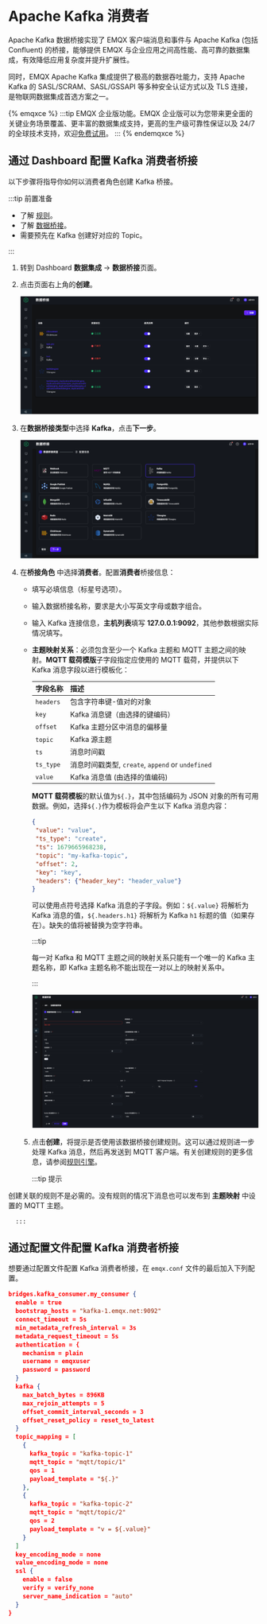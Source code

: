 # Apache Kafka 消费者

Apache Kafka 数据桥接实现了 EMQX 客户端消息和事件与 Apache Kafka (包括 Confluent) 的桥接，能够提供 EMQX 与企业应用之间高性能、高可靠的数据集成，有效降低应用复杂度并提升扩展性。

同时，EMQX Apache Kafka 集成提供了极高的数据吞吐能力，支持 Apache Kafka 的 SASL/SCRAM、SASL/GSSAPI 等多种安全认证方式以及 TLS 连接，是物联网数据集成首选方案之一。

{% emqxce %}
:::tip
EMQX 企业版功能。EMQX 企业版可以为您带来更全面的关键业务场景覆盖、更丰富的数据集成支持，更高的生产级可靠性保证以及 24/7 的全球技术支持，欢迎[免费试用](https://www.emqx.com/zh/try?product=enterprise)。
:::
{% endemqxce %}

## 通过 Dashboard 配置 Kafka 消费者桥接

以下步骤将指导你如何以消费者角色创建 Kafka 桥接。

:::tip 前置准备

- 了解 [规则](./rules.md)。
- 了解 [数据桥接](./data-bridges.md)。
- 需要预先在 Kafka 创建好对应的 Topic。

:::

1. 转到 Dashboard **数据集成** -> **数据桥接**页面。

2. 点击页面右上角的**创建**。

   <img src="./assets/bridge-create.png" alt="bridge-create" style="zoom:67%;" />

3. 在**数据桥接类型**中选择 **Kafka**，点击**下一步**。

   <img src="./assets/bridge-create-next.png" alt="bridge-create-next" style="zoom:67%;" />

4. 在**桥接角色** 中选择**消费者**。配置**消费者**桥接信息：

   - 填写必填信息（标星号选项）。

   - 输入数据桥接名称，要求是大小写英文字母或数字组合。

   - 输入 Kafka 连接信息，**主机列表**填写 **127.0.0.1:9092**，其他参数根据实际情况填写。

   - **主题映射关系**：必须包含至少一个 Kafka 主题和 MQTT 主题之间的映射。**MQTT 载荷模版**子字段指定应使用的 MQTT 载荷，并提供以下 Kafka 消息字段以进行模板化：

     | 字段名称  | 描述                                               |
     | --------- | -------------------------------------------------- |
     | `headers` | 包含字符串键-值对的对象                            |
     | `key`     | Kafka 消息键（由选择的键编码）                     |
     | `offset`  | Kafka 主题分区中消息的偏移量                       |
     | `topic`   | Kafka 源主题                                       |
     | `ts`      | 消息时间戳                                         |
     | `ts_type` | 消息时间戳类型,  `create`, `append` or `undefined` |
     | `value`   | Kafka 消息值 (由选择的值编码)                      |

     **MQTT 载荷模板**的默认值为`${.}`，其中包括编码为 JSON 对象的所有可用数据。例如，选择`${.}`作为模板将会产生以下 Kafka 消息内容：

     ```json
     {
      "value": "value",
      "ts_type": "create",
      "ts": 1679665968238,
      "topic": "my-kafka-topic",
      "offset": 2,
      "key": "key",
      "headers": {"header_key": "header_value"}
     }
     ```

     可以使用点符号选择 Kafka 消息的子字段。例如：`${.value}` 将解析为 Kafka 消息的值，`${.headers.h1}` 将解析为 Kafka `h1` 标题的值（如果存在）。缺失的值将被替换为空字符串。

     :::tip

     每一对 Kafka 和 MQTT 主题之间的映射关系只能有一个唯一的 Kafka 主题名称，即 Kafka 主题名称不能出现在一对以上的映射关系中。

     :::

     <img src="./assets/bridge-configure.png" alt="bridge-configure" style="zoom:67%;" />

   5. 点击**创建**，将提示是否使用该数据桥接创建规则。这可以通过规则进一步处理 Kafka 消息，然后再发送到 MQTT 客户端。有关创建规则的更多信息，请参阅[规则引擎](./rules.md)。

      :::tip 提示

创建关联的规则不是必需的。没有规则的情况下消息也可以发布到 **主题映射** 中设置的 MQTT 主题。

      :::
   
## 通过配置文件配置 Kafka 消费者桥接

   想要通过配置文件配置 Kafka 消费者桥接，在 `emqx.conf` 文件的最后加入下列配置。

   ```json
   bridges.kafka_consumer.my_consumer {
     enable = true
     bootstrap_hosts = "kafka-1.emqx.net:9092"
     connect_timeout = 5s
     min_metadata_refresh_interval = 3s
     metadata_request_timeout = 5s
     authentication = {
       mechanism = plain
       username = emqxuser
       password = password
     }
     kafka {
       max_batch_bytes = 896KB
       max_rejoin_attempts = 5
       offset_commit_interval_seconds = 3
       offset_reset_policy = reset_to_latest
     }
     topic_mapping = [
       {
         kafka_topic = "kafka-topic-1"
         mqtt_topic = "mqtt/topic/1"
         qos = 1
         payload_template = "${.}"
       },
       {
         kafka_topic = "kafka-topic-2"
         mqtt_topic = "mqtt/topic/2"
         qos = 2
         payload_template = "v = ${.value}"
       }
     ]
     key_encoding_mode = none
     value_encoding_mode = none
     ssl {
       enable = false
       verify = verify_none
       server_name_indication = "auto"
     }
   }
   ```

   
